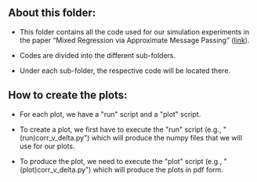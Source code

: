 ## About this folder:

- This folder contains all the code used for our simulation experiments in the paper “Mixed Regression via Approximate Message Passing” ([link](https://arxiv.org/abs/2304.02229)).

- Codes are divided into the different sub-folders.

- Under each sub-folder, the respective code will be located there.

## How to create the plots:

- For each plot, we have a "run" script and a "plot" script. 

- To create a plot, we first have to execute the "run" script (e.g., "(run)corr_v_delta.py") which will produce the numpy files that we will use for our plots.

- To produce the plot, we need to execute the "plot" script (e.g., "(plot)corr_v_delta.py") which will produce the plots in pdf form.
